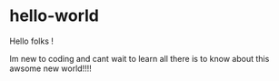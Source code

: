 # hello-world

Hello folks !

Im new to coding and cant wait to learn all there is to know about this awsome new world!!!!
